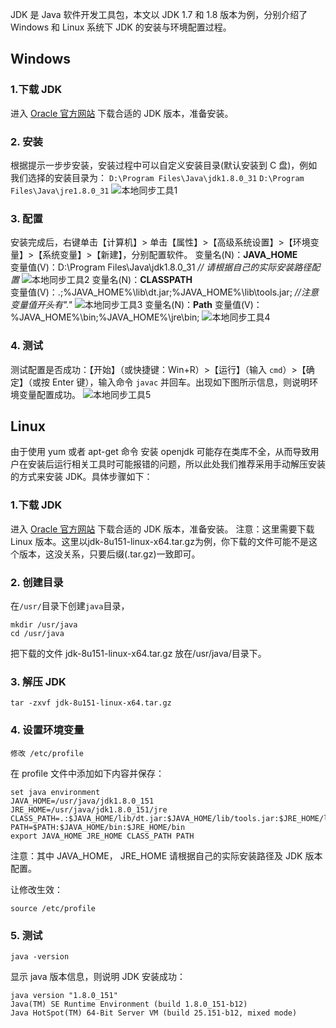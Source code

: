 JDK 是 Java 软件开发工具包，本文以 JDK 1.7 和 1.8 版本为例，分别介绍了 Windows 和 Linux 系统下 JDK 的安装与环境配置过程。

## Windows
### 1.下载 JDK
进入 [Oracle 官方网站](http://www.oracle.com/technetwork/java/javase/downloads/jdk8-downloads-2133151.html) 下载合适的 JDK 版本，准备安装。
### 2. 安装
根据提示一步步安装，安装过程中可以自定义安装目录(默认安装到 C 盘)，例如我们选择的安装目录为：
`D:\Program Files\Java\jdk1.8.0_31`
`D:\Program Files\Java\jre1.8.0_31`
![本地同步工具1](http://imgcache.tce.fsphere.cn/static/mc.qcloudimg.com/static/img/0652f9759c4f7fa7e61aa406ca1ad822/image.png)
### 3. 配置
安装完成后，右键单击【计算机】> 单击【属性】>【高级系统设置】>【环境变量】>【系统变量】>【新建】，分别配置软件。
变量名(N)：**JAVA_HOME**   
变量值(V)：D:\Program Files\Java\jdk1.8.0_31    *// 请根据自己的实际安装路径配置*
![本地同步工具2](http://imgcache.tce.fsphere.cn/static/mc.qcloudimg.com/static/img/f02f0ec6b87576f32fbade9cd8d55c1e/image.png)
变量名(N)：**CLASSPATH**   
变量值(V)：.;%JAVA_HOME%\lib\dt.jar;%JAVA_HOME%\lib\tools.jar;        *//注意变量值开头有"."*
![本地同步工具3](http://imgcache.tce.fsphere.cn/static/mc.qcloudimg.com/static/img/d2c87f5ce4c2927f5e9ca9d20e4478d6/image.png)
变量名(N)：**Path**
变量值(V)：%JAVA_HOME%\bin;%JAVA_HOME%\jre\bin;
![本地同步工具4](http://imgcache.tce.fsphere.cn/static/mc.qcloudimg.com/static/img/5ee8cc105d52f9052cc49251ce88ed9a/image.png)
### 4. 测试
测试配置是否成功：【开始】（或快捷键：Win+R）>【运行】（输入 `cmd`）>【确定】（或按 Enter 键），输入命令 `javac` 并回车。出现如下图所示信息，则说明环境变量配置成功。
![本地同步工具5](http://imgcache.tce.fsphere.cn/static/mc.qcloudimg.com/static/img/83f8417d6f540c20182267acba29f2ad/image.png)
## Linux
由于使用 yum 或者 apt-get 命令 安装 openjdk 可能存在类库不全，从而导致用户在安装后运行相关工具时可能报错的问题，所以此处我们推荐采用手动解压安装的方式来安装 JDK。具体步骤如下：
### 1.下载 JDK
进入 [Oracle 官方网站](http://www.oracle.com/technetwork/java/javase/downloads/jdk8-downloads-2133151.html) 下载合适的 JDK 版本，准备安装。
注意：这里需要下载 Linux 版本。这里以jdk-8u151-linux-x64.tar.gz为例，你下载的文件可能不是这个版本，这没关系，只要后缀(.tar.gz)一致即可。
### 2. 创建目录 
在`/usr/`目录下创建`java`目录，
```
mkdir /usr/java
cd /usr/java 
```
把下载的文件 jdk-8u151-linux-x64.tar.gz 放在/usr/java/目录下。 

### 3. 解压 JDK
```
tar -zxvf jdk-8u151-linux-x64.tar.gz 
```
### 4. 设置环境变量
```
修改 /etc/profile 
```
在 profile 文件中添加如下内容并保存：
```
set java environment
JAVA_HOME=/usr/java/jdk1.8.0_151        
JRE_HOME=/usr/java/jdk1.8.0_151/jre     
CLASS_PATH=.:$JAVA_HOME/lib/dt.jar:$JAVA_HOME/lib/tools.jar:$JRE_HOME/lib
PATH=$PATH:$JAVA_HOME/bin:$JRE_HOME/bin
export JAVA_HOME JRE_HOME CLASS_PATH PATH 
```
注意：其中 JAVA_HOME， JRE_HOME 请根据自己的实际安装路径及 JDK 版本配置。

让修改生效：
```
source /etc/profile 
```

### 5. 测试
```
java -version
```
显示 java 版本信息，则说明 JDK 安装成功：
```
java version "1.8.0_151"
Java(TM) SE Runtime Environment (build 1.8.0_151-b12)
Java HotSpot(TM) 64-Bit Server VM (build 25.151-b12, mixed mode)
```
